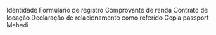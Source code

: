 
Identidade
Formulario de registro
Comprovante de renda
Contrato de locação
Declaração de relacionamento como referido
Copia passport Mehedi
